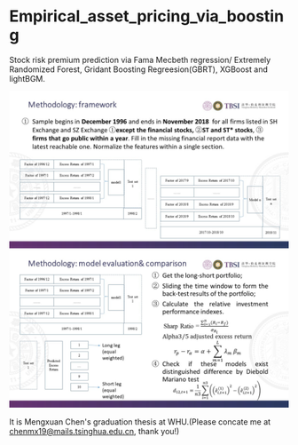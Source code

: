# Empirical_asset_pricing_via_boosting
Stock risk premium prediction via Fama Mecbeth regression/ Extremely Randomized Forest, Gridant Boosting Regreesion(GBRT), XGBoost and lightBGM. 

![](https://github.com/JennyCCDD/Empirical_asset_pricing_via_boosting/blob/master/update/graphs_readme/1.jpg)
![](https://github.com/JennyCCDD/Empirical_asset_pricing_via_boosting/blob/master/update/graphs_readme/2.jpg)

It is Mengxuan Chen's graduation thesis at WHU.(Please concate me at chenmx19@mails.tsinghua.edu.cn, thank you!)



